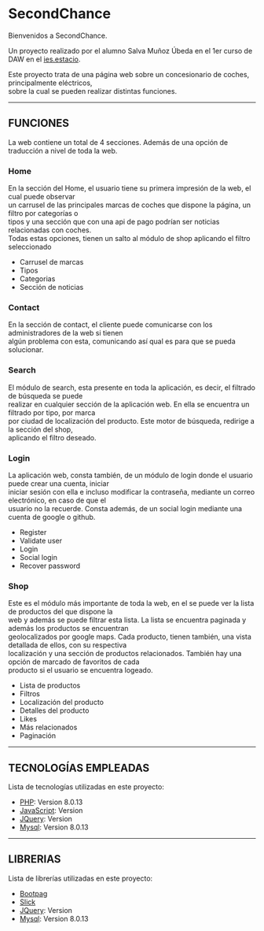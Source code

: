 <h1>SecondChance</h1>

<p style="text-align: justify">Bienvenidos a SecondChance.<br>
  
Un proyecto realizado por el alumno Salva Muñoz Úbeda en el 1er curso de DAW en el <a href="https://portal.edu.gva.es/iestacio/">ies.estacio</a>.<br>
  
Este proyecto trata de una página web sobre un concesionario de coches, principalmente eléctricos,<br> sobre la cual se pueden realizar distintas funciones.</p>
<hr>
  
<h2>FUNCIONES</h2>
 
<p>La web contiene un total de 4 secciones. Además de una opción de traducción a nivel de toda la web.<p>
  
<h3>Home</h3>
<p>En la sección del Home, el usuario tiene su primera impresión de la web, el cual puede observar<br>
un carrusel de las principales marcas de coches que dispone la página, un filtro por categorías o<br>
tipos y una sección que con una api de pago podrían ser noticias relacionadas con coches.<br>
Todas estas opciones, tienen un salto al módulo de shop aplicando el filtro seleccionado</p>
<ul>
  <li>Carrusel de marcas</li>
  <li>Tipos</li>
  <li>Categorias</li>
  <li>Sección de noticias</li>
</ul>
 
<h3>Contact</h3>
<p>En la sección de contact, el cliente puede comunicarse con los administradores de la web si tienen<br>
algún problema con esta, comunicando así qual es para que se pueda solucionar.</p>

<h3>Search</h3>
<p>El módulo de search, esta presente en toda la aplicación, es decir, el filtrado de búsqueda se puede<br>
realizar en cualquier sección de la aplicación web. En ella se encuentra un filtrado por tipo, por marca<br>
por ciudad de localización del producto. Este motor de búsqueda, redirige a la sección del shop,<br>
aplicando el filtro deseado.</p>

<h3>Login</h3>
<p>La aplicación web, consta también, de un módulo de login donde el usuario puede crear una cuenta, iniciar<br>
iniciar sesión con ella e incluso modificar la contraseña, mediante un correo electrónico, en caso de que el<br>
usuario no la recuerde. Consta además, de un social login mediante una cuenta de google o github.</p>
<ul>
  <li>Register</li>
  <li>Validate user</li>
  <li>Login</li>
  <li>Social login</li>
  <li>Recover password</li>
</ul>
 
<h3>Shop</h3>
<p>Este es el módulo más importante de toda la web, en el se puede ver la lista de productos del que dispone la<br>
web y además se puede filtrar esta lista. La lista se encuentra paginada y además los productos se encuentran<br>
geolocalizados por google maps. Cada producto, tienen también, una vista detallada de ellos, con su respectiva<br>
localización y una sección de productos relacionados. También hay una opción de marcado de favoritos de cada<br>
producto si el usuario se encuentra logeado.</p>
<ul>
  <li>Lista de productos</li>
  <li>Filtros</li>
  <li>Localización del producto</li>
  <li>Detalles del producto</li>
  <li>Likes</li>
  <li>Más relacionados</li>
  <li>Paginación</li>
</ul>

<hr>

<h2>TECNOLOGÍAS EMPLEADAS</h2>

<p>Lista de tecnologías utilizadas en este proyecto:</p>

<ul>
  <li><a href="https://www.php.net/manual/es/intro-whatis.php">PHP</a>: Version 8.0.13</li>
  <li><a href="https://developer.mozilla.org/es/docs/Web/JavaScript">JavaScript</a>: Version </li>
  <li><a href="https://jquery.com/">JQuery</a>: Version </li>
  <li><a href="https://www.mysql.com/">Mysql</a>: Version 8.0.13</li>
</ul>

<hr>

<h2>LIBRERIAS</h2>

<p>Lista de librerías utilizadas en este proyecto:</p>

<ul>
  <li><a href="https://github.com/botmonster/jquery-bootpag">Bootpag</a></li>
  <li><a href="[https://developer.mozilla.org/es/docs/Web/JavaScript](https://kenwheeler.github.io/slick/)">Slick</a></li>
  <li><a href="https://jquery.com/">JQuery</a>: Version </li>
  <li><a href="https://www.mysql.com/">Mysql</a>: Version 8.0.13</li>
</ul>
 

